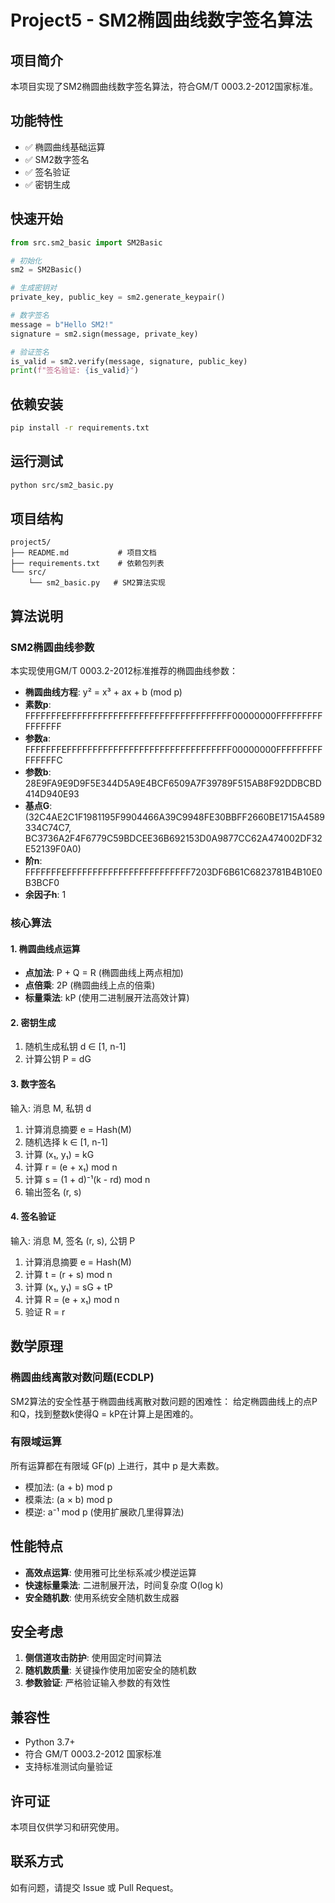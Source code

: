 # Project5 - SM2椭圆曲线数字签名算法

## 项目简介

本项目实现了SM2椭圆曲线数字签名算法，符合GM/T 0003.2-2012国家标准。

## 功能特性

- ✅ 椭圆曲线基础运算
- ✅ SM2数字签名
- ✅ 签名验证
- ✅ 密钥生成

## 快速开始

```python
from src.sm2_basic import SM2Basic

# 初始化
sm2 = SM2Basic()

# 生成密钥对
private_key, public_key = sm2.generate_keypair()

# 数字签名
message = b"Hello SM2!"
signature = sm2.sign(message, private_key)

# 验证签名
is_valid = sm2.verify(message, signature, public_key)
print(f"签名验证: {is_valid}")
```

## 依赖安装

```bash
pip install -r requirements.txt
```

## 运行测试

```bash
python src/sm2_basic.py
```

## 项目结构

```
project5/
├── README.md           # 项目文档
├── requirements.txt    # 依赖包列表
└── src/
    └── sm2_basic.py   # SM2算法实现
```

## 算法说明

### SM2椭圆曲线参数

本实现使用GM/T 0003.2-2012标准推荐的椭圆曲线参数：

- **椭圆曲线方程**: y² = x³ + ax + b (mod p)
- **素数p**: FFFFFFFEFFFFFFFFFFFFFFFFFFFFFFFFFFFFFFFF00000000FFFFFFFFFFFFFFFF
- **参数a**: FFFFFFFEFFFFFFFFFFFFFFFFFFFFFFFFFFFFFFFF00000000FFFFFFFFFFFFFFFC  
- **参数b**: 28E9FA9E9D9F5E344D5A9E4BCF6509A7F39789F515AB8F92DDBCBD414D940E93
- **基点G**: (32C4AE2C1F1981195F9904466A39C9948FE30BBFF2660BE1715A4589334C74C7, BC3736A2F4F6779C59BDCEE36B692153D0A9877CC62A474002DF32E52139F0A0)
- **阶n**: FFFFFFFEFFFFFFFFFFFFFFFFFFFFFFFF7203DF6B61C6823781B4B10E0B3BCF0
- **余因子h**: 1

### 核心算法

#### 1. 椭圆曲线点运算
- **点加法**: P + Q = R (椭圆曲线上两点相加)
- **点倍乘**: 2P (椭圆曲线上点的倍乘)
- **标量乘法**: kP (使用二进制展开法高效计算)

#### 2. 密钥生成
1. 随机生成私钥 d ∈ [1, n-1]
2. 计算公钥 P = dG

#### 3. 数字签名
输入: 消息 M, 私钥 d
1. 计算消息摘要 e = Hash(M)
2. 随机选择 k ∈ [1, n-1]
3. 计算 (x₁, y₁) = kG
4. 计算 r = (e + x₁) mod n
5. 计算 s = (1 + d)⁻¹(k - rd) mod n
6. 输出签名 (r, s)

#### 4. 签名验证
输入: 消息 M, 签名 (r, s), 公钥 P
1. 计算消息摘要 e = Hash(M)
2. 计算 t = (r + s) mod n
3. 计算 (x₁, y₁) = sG + tP
4. 计算 R = (e + x₁) mod n
5. 验证 R = r

## 数学原理

### 椭圆曲线离散对数问题(ECDLP)

SM2算法的安全性基于椭圆曲线离散对数问题的困难性：
给定椭圆曲线上的点P和Q，找到整数k使得Q = kP在计算上是困难的。

### 有限域运算

所有运算都在有限域 GF(p) 上进行，其中 p 是大素数。
- 模加法: (a + b) mod p
- 模乘法: (a × b) mod p  
- 模逆: a⁻¹ mod p (使用扩展欧几里得算法)

## 性能特点

- **高效点运算**: 使用雅可比坐标系减少模逆运算
- **快速标量乘法**: 二进制展开法，时间复杂度 O(log k)
- **安全随机数**: 使用系统安全随机数生成器

## 安全考虑

1. **侧信道攻击防护**: 使用固定时间算法
2. **随机数质量**: 关键操作使用加密安全的随机数
3. **参数验证**: 严格验证输入参数的有效性

## 兼容性

- Python 3.7+
- 符合 GM/T 0003.2-2012 国家标准
- 支持标准测试向量验证

## 许可证

本项目仅供学习和研究使用。

## 联系方式

如有问题，请提交 Issue 或 Pull Request。
